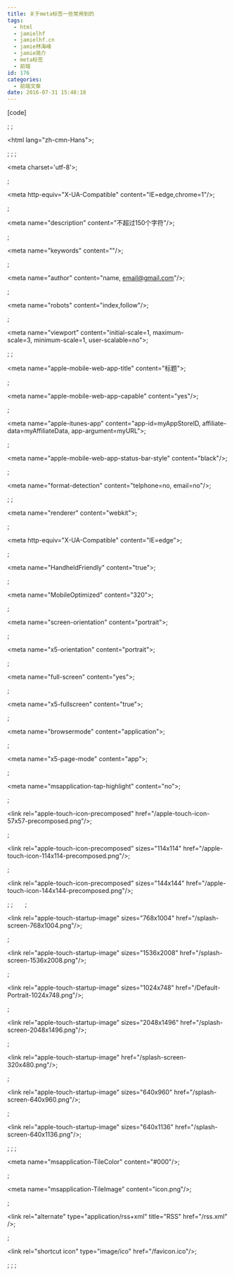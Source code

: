 ```yaml
---
title: 关于meta标签一些常用到的
tags:
  - html
  - jamielhf
  - jamielhf.cn
  - jamie林海峰
  - jamie简介
  - meta标签
  - 前端
id: 176
categories:
  - 前端文章
date: 2016-07-31 15:48:18
---
```


[code]

<!DOCTYPE html>;

<!-- 使用 HTML5 doctype，不区分大小写 -->;

<html lang="zh-cmn-Hans">;

<!-- 更加标准的 lang 属性写法 http://zhi.hu/XyIa -->;

<head>;

<!-- 声明文档使用的字符编码 -->;

<meta charset='utf-8'>;

<!-- 优先使用 IE 最新版本和 Chrome -->;

<meta http-equiv="X-UA-Compatible" content="IE=edge,chrome=1"/>;

<!-- 页面描述 -->;

<meta name="description" content="不超过150个字符"/>;

<!-- 页面关键词 -->;

<meta name="keywords" content=""/>;

<!-- 网页作者 -->;

<meta name="author" content="name, email@gmail.com"/>;

<!-- 搜索引擎抓取 -->;

<meta name="robots" content="index,follow"/>;

<!-- 为移动设备添加 viewport -->;

<meta name="viewport" content="initial-scale=1, maximum-scale=3, minimum-scale=1, user-scalable=no">;

<!-- `width=device-width` 会导致 iPhone 5 添加到主屏后以 WebApp 全屏模式打开页面时出现黑边 http://bigc.at/ios-webapp-viewport-meta.orz -->;

<!-- iOS 设备 begin -->;

<meta name="apple-mobile-web-app-title" content="标题">;

<!-- 添加到主屏后的标题（iOS 6 新增） -->;

<meta name="apple-mobile-web-app-capable" content="yes"/>;

<!-- 是否启用 WebApp 全屏模式，删除苹果默认的工具栏和菜单栏 -->;

<meta name="apple-itunes-app" content="app-id=myAppStoreID, affiliate-data=myAffiliateData, app-argument=myURL">;

<!-- 添加智能 App 广告条 Smart App Banner（iOS 6+ Safari） -->;

<meta name="apple-mobile-web-app-status-bar-style" content="black"/>;

<!-- 设置苹果工具栏颜色 -->;

<meta name="format-detection" content="telphone=no, email=no"/>;

<!-- 忽略页面中的数字识别为电话，忽略email识别 -->;

<!-- 启用360浏览器的极速模式(webkit) -->;

<meta name="renderer" content="webkit">;

<!-- 避免IE使用兼容模式 -->;

<meta http-equiv="X-UA-Compatible" content="IE=edge">;

<!-- 针对手持设备优化，主要是针对一些老的不识别viewport的浏览器，比如黑莓 -->;

<meta name="HandheldFriendly" content="true">;

<!-- 微软的老式浏览器 -->;

<meta name="MobileOptimized" content="320">;

<!-- uc强制竖屏 -->;

<meta name="screen-orientation" content="portrait">;

<!-- QQ强制竖屏 -->;

<meta name="x5-orientation" content="portrait">;

<!-- UC强制全屏 -->;

<meta name="full-screen" content="yes">;

<!-- QQ强制全屏 -->;

<meta name="x5-fullscreen" content="true">;

<!-- UC应用模式 -->;

<meta name="browsermode" content="application">;

<!-- QQ应用模式 -->;

<meta name="x5-page-mode" content="app">;

<!-- windows phone 点击无高光 -->;

<meta name="msapplication-tap-highlight" content="no">;

<!-- iOS 图标 begin -->;

<link rel="apple-touch-icon-precomposed" href="/apple-touch-icon-57x57-precomposed.png"/>;

<!-- iPhone 和 iTouch，默认 57x57 像素，必须有 -->;

<link rel="apple-touch-icon-precomposed" sizes="114x114" href="/apple-touch-icon-114x114-precomposed.png"/>;

<!-- Retina iPhone 和 Retina iTouch，114x114 像素，可以没有，但推荐有 -->;

<link rel="apple-touch-icon-precomposed" sizes="144x144" href="/apple-touch-icon-144x144-precomposed.png"/>;

<!-- Retina iPad，144x144 像素，可以没有，但推荐有 -->;

<!-- iOS 图标 end -->;       <!-- iOS 启动画面 begin -->;

<link rel="apple-touch-startup-image" sizes="768x1004" href="/splash-screen-768x1004.png"/>;

<!-- iPad 竖屏 768 x 1004（标准分辨率） -->;

<link rel="apple-touch-startup-image" sizes="1536x2008" href="/splash-screen-1536x2008.png"/>;

<!-- iPad 竖屏 1536x2008（Retina） -->;

<link rel="apple-touch-startup-image" sizes="1024x748" href="/Default-Portrait-1024x748.png"/>;

<!-- iPad 横屏 1024x748（标准分辨率） -->;

<link rel="apple-touch-startup-image" sizes="2048x1496" href="/splash-screen-2048x1496.png"/>;

<!-- iPad 横屏 2048x1496（Retina） -->;

<link rel="apple-touch-startup-image" href="/splash-screen-320x480.png"/>;

<!-- iPhone/iPod Touch 竖屏 320x480 (标准分辨率) -->;

<link rel="apple-touch-startup-image" sizes="640x960" href="/splash-screen-640x960.png"/>;

<!-- iPhone/iPod Touch 竖屏 640x960 (Retina) -->;

<link rel="apple-touch-startup-image" sizes="640x1136" href="/splash-screen-640x1136.png"/>;

<!-- iPhone 5/iPod Touch 5 竖屏 640x1136 (Retina) -->;

<!-- iOS 启动画面 end -->;

<!-- iOS 设备 end -->;

<meta name="msapplication-TileColor" content="#000"/>;

<!-- Windows 8 磁贴颜色 -->;

<meta name="msapplication-TileImage" content="icon.png"/>;

<!-- Windows 8 磁贴图标 -->;

<link rel="alternate" type="application/rss+xml" title="RSS" href="/rss.xml"/>;

<!-- 添加 RSS 订阅 -->;

<link rel="shortcut icon" type="image/ico" href="/favicon.ico"/>;

<!-- 添加 favicon icon -->;

<title>;标题</title>;

</head>;

```